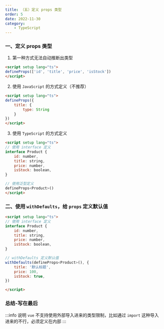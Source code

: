 ```yaml
---
title: （五）定义 props 类型
order: 5
date: 2022-11-30
category:
    - TypeScript
---
```


### 一、定义 props 类型

1. 第一种方式无法自动推断出类型
```html
<script setup lang="ts">
defineProps(['id', 'title', 'price', 'isStock'])
</script>
```

2. 使用 `JavaScript` 的方式定义（不推荐）
```html
<script setup lang="ts">
defineProps({
    title: {
        type: String
    }
})
</script>
```

3. 使用 `TypeScript` 的方式定义
```html
<script setup lang="ts">
// 使用 interface 定义
interface Product {
    id: number,
    title: string,
    price: number,
    isStock: boolean,
}

// 使用泛型定义
defineProps<Product>()
</script>
```

### 二、使用 `withDefaults`，给 `props` 定义默认值
```html
<script setup lang="ts">
// 使用 interface 定义
interface Product {
    id: number,
    title: string,
    price: number,
    isStock: boolean,
}

// withDefaults 定义默认值
withDefaults(defineProps<Product>(), {
    title: '默认标题',
    price: 100,
    isStock: true,
})

</script>
```

### 总结-写在最后
:::info 说明
`vue` 不支持使用外部导入进来的类型限制，比如通过 `import` 这种导入进来的不行，必须定义在内部
:::